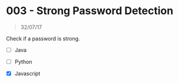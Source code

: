 # 003 - Strong Password Detection
> 32/07/17

Check if a password is strong.

- [ ] Java
- [ ] Python
- [X] Javascript

